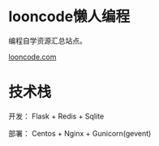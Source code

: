 # looncode懒人编程

编程自学资源汇总站点。

[looncode.com](http://looncode.com)


# 技术栈

开发：
Flask + Redis + Sqlite 

部署：
Centos + Nginx + Gunicorn(gevent)



